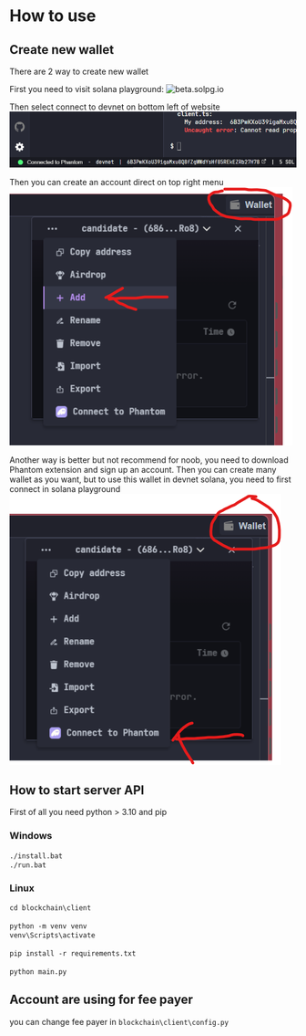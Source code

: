 # How to use
## Create new wallet

There are 2 way to create new wallet

First you need to visit solana playground: ![beta.solpg.io](https://beta.solpg.io/)

Then select connect to devnet on bottom left of website
![](tutorial/01.png)

Then you can create an account direct on top right menu
![](tutorial/02.png)

Another way is better but not recommend for noob, you need to download Phantom extension and sign up an account. Then you can create many wallet as you want, but to use this wallet in devnet solana, you need to first connect in solana playground
![](tutorial/03.png)

## How to start server API

First of all you need python > 3.10 and pip

### Windows
```
./install.bat
./run.bat
```

### Linux
```
cd blockchain\client

python -m venv venv
venv\Scripts\activate

pip install -r requirements.txt

python main.py
```

## Account are using for fee payer

you can change fee payer in `blockchain\client\config.py`